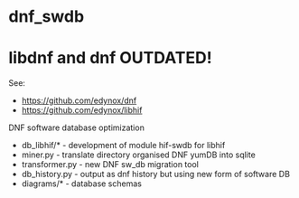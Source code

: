 # dnf_swdb
# libdnf and dnf OUTDATED!
 See:
 * https://github.com/edynox/dnf
 * https://github.com/edynox/libhif
 
DNF software database optimization

* db_libhif/* - development of module hif-swdb for libhif
* miner.py - translate directory organised DNF yumDB into sqlite
* transformer.py - new DNF sw_db migration tool
* db_history.py - output as dnf history but using new form of software DB
* diagrams/* - database schemas
